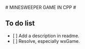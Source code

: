 # MINESWEEPER GAME IN CPP #



## To do list ##

- [ ] Add a description in readme.
- [ ] Resolve, especially wxGame.
